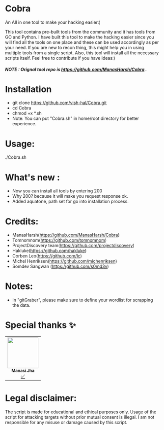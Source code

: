 # Cobra
 
An All in one tool to make your hacking easier:)

This tool contains pre-built tools from the community and it has tools from GO and Python. I have built this tool to make the hacking easier since you will find all the tools on one place and these can be used accordingly as per your need. If you are new to recon thing, this might help you in using multiple tools from a single script. Also, this tool will install all the necessary scripts itself. Feel free to contribute if you have ideas:)

##### NOTE : Orignal tool repo is https://github.com/ManasHarsh/Cobra . 



# Installation

* git clone https://github.com/vish-hal/Cobra.git
* cd Cobra
* chmod +x *.sh
* Note: You can put "Cobra.sh" in home/root directory for better experience.

# Usage:
./Cobra.sh

# What's new :
* Now you can install all tools by entering 200 
* Why 200? because it will make you request response ok.
* Added aquatone, path set for go  into installation process.


# Credits:

* ManasHarsh(https://github.com/ManasHarsh/Cobra) 
* Tomnomnom(https://github.com/tomnomnom)
* ProjectDiscovery team(https://github.com/projectdiscovery)
* Hakluke(https://github.com/hakluke)
* Corben Leo(https://github.com/lc)
* Michel Henriksen(https://github.com/michenriksen)
* Somdev Sangwan (https://github.com/s0md3v)

# Notes:

* In "gitGraber", please make sure to define your wordlist for scrapping the data.




# Special thanks ✨
<table>
  <tr>
<td align="center"><a href="https://github.com/manasijha/"><img src="https://avatars.githubusercontent.com/u/47267639?v=4" width="100px;" alt=""/><br /><sub><b>Manasi Jha</b></sub></a><br /><a href="#tutorial-Manasi-Jha" title="Tutorials">✅</a></td>
     </tr>
</table>


# Legal disclaimer:
The script is made for educational and ethical purposes only. Usage of the script for attacking targets without prior mutual consent is illegal. I am not responsible for any misuse or damage caused by this script.




